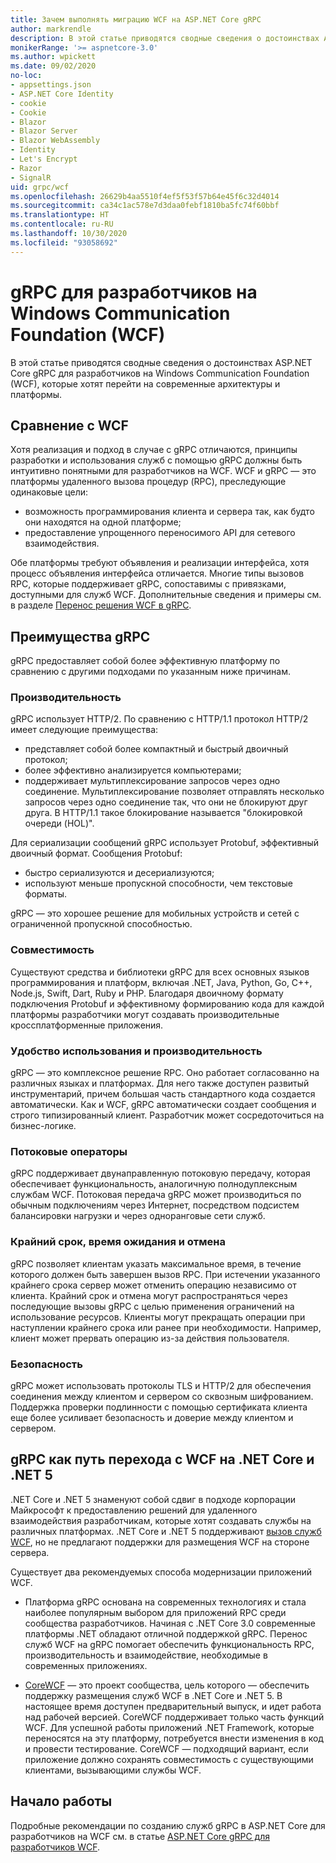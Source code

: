 ```yaml
---
title: Зачем выполнять миграцию WCF на ASP.NET Core gRPC
author: markrendle
description: В этой статье приводятся сводные сведения о достоинствах ASP.NET Core gRPC для разработчиков на Windows Communication Foundation (WCF), которые хотят перейти на современные архитектуры и платформы.
monikerRange: '>= aspnetcore-3.0'
ms.author: wpickett
ms.date: 09/02/2020
no-loc:
- appsettings.json
- ASP.NET Core Identity
- cookie
- Cookie
- Blazor
- Blazor Server
- Blazor WebAssembly
- Identity
- Let's Encrypt
- Razor
- SignalR
uid: grpc/wcf
ms.openlocfilehash: 26629b4aa5510f4ef5f53f57b64e45f6c32d4014
ms.sourcegitcommit: ca34c1ac578e7d3daa0febf1810ba5fc74f60bbf
ms.translationtype: HT
ms.contentlocale: ru-RU
ms.lasthandoff: 10/30/2020
ms.locfileid: "93058692"
---
```

# <a name="grpc-for-windows-communication-foundation-wcf-developers"></a>gRPC для разработчиков на Windows Communication Foundation (WCF)

В этой статье приводятся сводные сведения о достоинствах ASP.NET Core gRPC для разработчиков на Windows Communication Foundation (WCF), которые хотят перейти на современные архитектуры и платформы.

## <a name="comparison-to-wcf"></a>Сравнение с WCF

Хотя реализация и подход в случае с gRPC отличаются, принципы разработки и использования служб с помощью gRPC должны быть интуитивно понятными для разработчиков на WCF. WCF и gRPC — это платформы удаленного вызова процедур (RPC), преследующие одинаковые цели:

* возможность программирования клиента и сервера так, как будто они находятся на одной платформе;
* предоставление упрощенного переносимого API для сетевого взаимодействия.

Обе платформы требуют объявления и реализации интерфейса, хотя процесс объявления интерфейса отличается. Многие типы вызовов RPC, которые поддерживает gRPC, сопоставимы с привязками, доступными для служб WCF. Дополнительные сведения и примеры см. в разделе [Перенос решения WCF в gRPC](/dotnet/architecture/grpc-for-wcf-developers/migrate-wcf-to-grpc).

## <a name="benefits-of-grpc"></a>Преимущества gRPC

gRPC предоставляет собой более эффективную платформу по сравнению с другими подходами по указанным ниже причинам.

### <a name="performance"></a>Производительность

gRPC использует HTTP/2. По сравнению с HTTP/1.1 протокол HTTP/2 имеет следующие преимущества:

* представляет собой более компактный и быстрый двоичный протокол;
* более эффективно анализируется компьютерами;
* поддерживает мультиплексирование запросов через одно соединение. Мультиплексирование позволяет отправлять несколько запросов через одно соединение так, что они не блокируют друг друга. В HTTP/1.1 такое блокирование называется "блокировкой очереди (HOL)".

Для сериализации сообщений gRPC использует Protobuf, эффективный двоичный формат. Сообщения Protobuf:
* быстро сериализуются и десериализуются;
* используют меньше пропускной способности, чем текстовые форматы. 

gRPC — это хорошее решение для мобильных устройств и сетей с ограниченной пропускной способностью.

### <a name="interoperability"></a>Совместимость

Существуют средства и библиотеки gRPC для всех основных языков программирования и платформ, включая .NET, Java, Python, Go, C++, Node.js, Swift, Dart, Ruby и PHP. Благодаря двоичному формату подключения Protobuf и эффективному формированию кода для каждой платформы разработчики могут создавать производительные кроссплатформенные приложения.

### <a name="usability-and-productivity"></a>Удобство использования и производительность

gRPC — это комплексное решение RPC. Оно работает согласованно на различных языках и платформах. Для него также доступен развитый инструментарий, причем большая часть стандартного кода создается автоматически. Как и WCF, gRPC автоматически создает сообщения и строго типизированный клиент. Разработчик может сосредоточиться на бизнес-логике.

### <a name="streaming"></a>Потоковые операторы

gRPC поддерживает двунаправленную потоковую передачу, которая обеспечивает функциональность, аналогичную полнодуплексным службам WCF. Потоковая передача gRPC может производиться по обычным подключениям через Интернет, посредством подсистем балансировки нагрузки и через одноранговые сети служб.

### <a name="deadlines-timeouts-and-cancellation"></a>Крайний срок, время ожидания и отмена

gRPC позволяет клиентам указать максимальное время, в течение которого должен быть завершен вызов RPC. При истечении указанного крайнего срока сервер может отменить операцию независимо от клиента. Крайний срок и отмена могут распространяться через последующие вызовы gRPC с целью применения ограничений на использование ресурсов. Клиенты могут прекращать операции при наступлении крайнего срока или ранее при необходимости. Например, клиент может прервать операцию из-за действия пользователя.

### <a name="security"></a>Безопасность

gRPC может использовать протоколы TLS и HTTP/2 для обеспечения соединения между клиентом и сервером со сквозным шифрованием. Поддержка проверки подлинности с помощью сертификата клиента еще более усиливает безопасность и доверие между клиентом и сервером.

## <a name="grpc-as-a-migration-path-for-wcf-to-net-core-and-net-5"></a>gRPC как путь перехода с WCF на .NET Core и .NET 5

.NET Core и .NET 5 знаменуют собой сдвиг в подходе корпорации Майкрософт к предоставлению решений для удаленного взаимодействия разработчикам, которые хотят создавать службы на различных платформах. .NET Core и .NET 5 поддерживают [вызов служб WCF](/dotnet/core/additional-tools/wcf-web-service-reference-guide), но не предлагают поддержки для размещения WCF на стороне сервера.

Существует два рекомендуемых способа модернизации приложений WCF.

* Платформа gRPC основана на современных технологиях и стала наиболее популярным выбором для приложений RPC среди сообщества разработчиков. Начиная с .NET Core 3.0 современные платформы .NET обладают отличной поддержкой gRPC. Перенос служб WCF на gRPC помогает обеспечить функциональность RPC, производительность и взаимодействие, необходимые в современных приложениях.

* [CoreWCF](https://github.com/CoreWCF/CoreWCF) — это проект сообщества, цель которого — обеспечить поддержку размещения служб WCF в .NET Core и .NET 5. В настоящее время доступен предварительный выпуск, и идет работа над рабочей версией. CoreWCF поддерживает только часть функций WCF. Для успешной работы приложений .NET Framework, которые переносятся на эту платформу, потребуется внести изменения в код и провести тестирование. CoreWCF — подходящий вариант, если приложение должно сохранять совместимость с существующими клиентами, вызывающими службы WCF.

## <a name="get-started"></a>Начало работы

Подробные рекомендации по созданию служб gRPC в ASP.NET Core для разработчиков на WCF см. в статье [ASP.NET Core gRPC для разработчиков WCF](/dotnet/architecture/grpc-for-wcf-developers).
